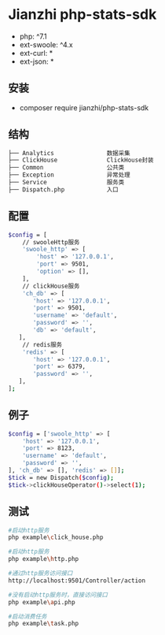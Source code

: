 # Jianzhi php-stats-sdk

- php: ^7.1
- ext-swoole: ^4.x
- ext-curl: *
- ext-json: *

## 安装

- composer require jianzhi/php-stats-sdk

## 结构

``` bash
├── Analytics               数据采集
├── ClickHouse              ClickHouse封装
├── Common                  公共类
├── Exception               异常处理
├── Service                 服务类
├── Dispatch.php            入口
```

## 配置

``` bash
$config = [
    // swooleHttp服务
    'swoole_http' => [
        'host' => '127.0.0.1',
        'port' => 9501,
        'option' => [],
    ],
    // clickHouse服务
    'ch_db' => [
       'host' => '127.0.0.1',
       'port' => 9501,
       'username' => 'default',
       'password' => '',
       'db' => 'default',
   ],
    // redis服务
    'redis' => [
       'host' => '127.0.0.1',
       'port' => 6379,
       'password' => '',
   ],
];
```

## 例子

``` bash
$config = ['swoole_http' => [
    'host' => '127.0.0.1',
    'port' => 8123,
    'username' => 'default',
    'password' => '',
], 'ch_db' => [], 'redis' => []];
$tick = new Dispatch($config);
$tick->clickHouseOperator()->select(1);

```

## 测试

``` bash
#启动http服务
php example\click_house.php

#启动http服务
php example\http.php

#通过http服务访问接口
http://localhost:9501/Controller/action

#没有启动http服务时，直接访问接口
php example\api.php

#启动消费任务
php example\task.php
```
